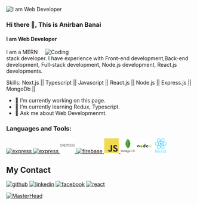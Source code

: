  

![I am Web Developer](https://media.licdn.com/dms/image/D5616AQE9AsgZgO9owA/profile-displaybackgroundimage-shrink_350_1400/0/1691696777369?e=1697068800&v=beta&t=bikZ3oeOAKNUzdHT9fWSp2f4muOEabW0i6sQIg67d8E)
### Hi there 👋, This is Anirban Banai
#### I am Web Developer
<img align="right" alt="Coding" width="400" src="https://miro.medium.com/v2/resize:fit:1400/0*yBvA5CnEX3Sd4aod.gif">

I am a MERN stack developer. I have experience with Front-end development,Back-end development, Full-stack development, Node.js development, React.js developments.

Skills: Next.js || Typescript || Javascript || React.js || Node.js || Express.js || MongoDb ||

- 🔭 I’m currently working on this page. 
- 🌱 I’m currently learning Redux, Typescript. 
- 💬 Ask me about Web Developmenmt. 

<h3 align="left">Languages and Tools:</h3>

<p align="left"> 

 
 <a href="https://nextjs.org/" target="_blank" rel="noreferrer"> <img src="https://raw.githubusercontent.com/ijsto/reactnextjssnippets/master/images/logo02.png" alt="express" width="40" height="40"/> </a>
 <a href="https://www.typescriptlang.org/" target="_blank" rel="noreferrer"> <img src="https://upload.wikimedia.org/wikipedia/commons/thumb/4/4c/Typescript_logo_2020.svg/2048px-Typescript_logo_2020.svg.png" alt="express" width="40" height="40"/> </a>
 <a href="https://expressjs.com" target="_blank" rel="noreferrer"> <img src="https://raw.githubusercontent.com/devicons/devicon/master/icons/express/express-original-wordmark.svg" alt="express" width="40" height="40"/> </a>
 <a href="https://firebase.google.com/" target="_blank" rel="noreferrer"> <img src="https://www.vectorlogo.zone/logos/firebase/firebase-icon.svg" alt="firebase" width="40" height="40"/> </a>
 <a href="https://developer.mozilla.org/en-US/docs/Web/JavaScript" target="_blank" rel="noreferrer"> <img src="https://raw.githubusercontent.com/devicons/devicon/master/icons/javascript/javascript-original.svg" alt="javascript" width="40" height="40"/> </a><a href="https://www.mongodb.com/" target="_blank" rel="noreferrer"> <img src="https://raw.githubusercontent.com/devicons/devicon/master/icons/mongodb/mongodb-original-wordmark.svg" alt="mongodb" width="40" height="40"/></a> <a href="https://nodejs.org" target="_blank" rel="noreferrer"> <img src="https://raw.githubusercontent.com/devicons/devicon/master/icons/nodejs/nodejs-original-wordmark.svg" alt="nodejs" width="40" height="40"/></a> <a href="https://reactjs.org/" target="_blank" rel="noreferrer"> <img src="https://raw.githubusercontent.com/devicons/devicon/master/icons/react/react-original-wordmark.svg" alt="react" width="40" height="40"/> </a> </p>


<h2>My Contact</h2>


[<img src='https://cdn.jsdelivr.net/npm/simple-icons@3.0.1/icons/github.svg' alt='github' height='40'>](https://github.com//anirbanbanai)  [<img src='https://static-00.iconduck.com/assets.00/linkedin-icon-2048x2048-ya5g47j2.png' alt='linkedin' height='40'>](https://www.linkedin.com/in//anirban-cb-50439b284//)  [<img src='https://1000logos.net/wp-content/uploads/2021/04/Facebook-logo.png' alt='facebook' height='40'>](https://www.facebook.com//profile.php?id=100077890384340)  [<img src='https://img.freepik.com/premium-vector/blue-square-with-globe-icon-it_876006-15.jpg' alt='react' height='40'>](https://beautiful-druid-3322e4.netlify.app/) 



[![MasterHead](https://repository-images.githubusercontent.com/588181932/e36ec678-7984-4cdd-8e4c-a3932772ff8e)](https://github.com/anirbanbanai)




